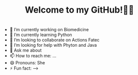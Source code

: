 ### <h1 align="center"> Welcome to my GitHub!✌🏻 <h1/> 

- 🔭 I’m currently working on Biomedicine
- 🌱 I’m currently learning Python
- 👯 I’m looking to collaborate on Actions Fatec
- 🤔 I’m looking for help with Phyton and Java
- 💬 Ask me about 
- 📫 How to reach me: ...
- 😄 Pronouns: She
- ⚡ Fun fact: 
-->
